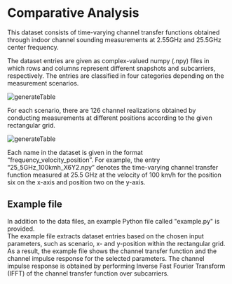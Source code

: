 # Comparative Analysis

This dataset consists of time-varying channel transfer functions obtained through indoor channel sounding measurements at 2.55GHz and 25.5GHz center frequency. 

The dataset entries are given as complex-valued numpy (.npy) files in which rows and columns represent different snapshots and subcarriers, respectively. 
The entries are classified in four categories depending on the measurement scenarios.

![generateTable](https://user-images.githubusercontent.com/103816150/235702203-b4a9fed7-fb39-4f8b-8c14-978943a8f2e7.jpg)

For each scenario, there are 126 channel realizations obtained by conducting measurements at different positions according to the given rectangular grid.

![generateTable](https://user-images.githubusercontent.com/103816150/235717047-7f7d7c2b-9fe3-4285-9b4f-5fdeece633ab.jpg)

Each name in the dataset is given in the format “frequency_velocity_position”. 
For example, the entry “25_5GHz_100kmh_X6Y2.npy” denotes the time-varying channel transfer function measured at 25.5 GHz at the velocity of 100 km/h for the position six on the x-axis and position two on the y-axis.

## Example file

In addition to the data files, an example Python file called "example.py" is provided.  
The example file extracts dataset entries based on the chosen input parameters, such as scenario, x- and y-position within the rectangular grid.
As a result, the example file shows the channel transfer function and the channel impulse response for the selected parameters. 
The channel impulse response is obtained by performing Inverse Fast Fourier Transform (IFFT) of the channel transfer function over subcarriers.

